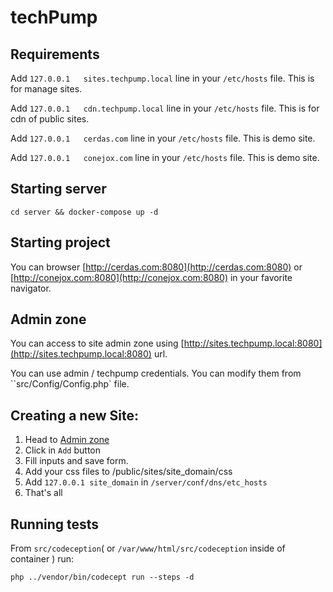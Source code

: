 # techPump

## Requirements

Add `127.0.0.1   sites.techpump.local` line in your `/etc/hosts` file. This is for manage sites.

Add `127.0.0.1   cdn.techpump.local` line in your `/etc/hosts` file. This is for cdn of public sites.

Add `127.0.0.1   cerdas.com` line in your `/etc/hosts` file. This is demo site.

Add `127.0.0.1   conejox.com` line in your `/etc/hosts` file. This is demo site.

## Starting server

```shell
cd server && docker-compose up -d
```

## Starting project

You can browser [http://cerdas.com:8080](http://cerdas.com:8080) or [http://conejox.com:8080](http://conejox.com:8080)
in your favorite navigator.

## Admin zone

You can access to site admin zone using [http://sites.techpump.local:8080](http://sites.techpump.local:8080) url.

You can use admin / techpump credentials. You can modify them from ``src/Config/Config.php` file.

## Creating a new Site:

1. Head to [Admin zone](http://sites.techpump.local:8080) 
1. Click in `Add` button
1. Fill inputs and save form.
1. Add your css files to /public/sites/site_domain/css
1. Add `127.0.0.1 site_domain` in `/server/conf/dns/etc_hosts`
1. That's all

## Running tests

From `src/codeception`( or `/var/www/html/src/codeception` inside of container ) run:

```shell
php ../vendor/bin/codecept run --steps -d
```
